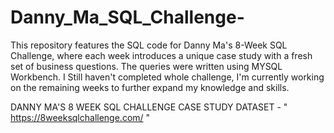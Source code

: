 # Danny_Ma_SQL_Challenge-
This repository features the SQL code for Danny Ma's 8-Week SQL Challenge, 
where each week introduces a unique case study with a fresh set of business questions.
The queries were written using MYSQL Workbench.
I Still haven't completed whole challenge, I'm currently working on the remaining weeks to further expand my knowledge and skills.

DANNY MA'S 8 WEEK  SQL CHALLENGE CASE STUDY DATASET - "  https://8weeksqlchallenge.com/  "
